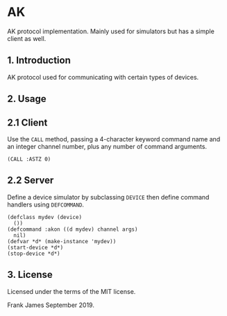 # AK

AK protocol implementation. Mainly used for simulators but has a simple client as well.

## 1. Introduction

AK protocol used for communicating with certain types of devices.

## 2. Usage

## 2.1 Client

Use the `CALL` method, passing a 4-character keyword command name and an integer channel number,
plus any number of command arguments.

```
(CALL :ASTZ 0)
```

## 2.2 Server

Define a device simulator by subclassing `DEVICE` then define command handlers using `DEFCOMMAND`.

```
(defclass mydev (device)
  ())
(defcommand :akon ((d mydev) channel args)
  nil)
(defvar *d* (make-instance 'mydev))
(start-device *d*)
(stop-device *d*)
```

## 3. License
Licensed under the terms of the MIT license.

Frank James
September 2019.

